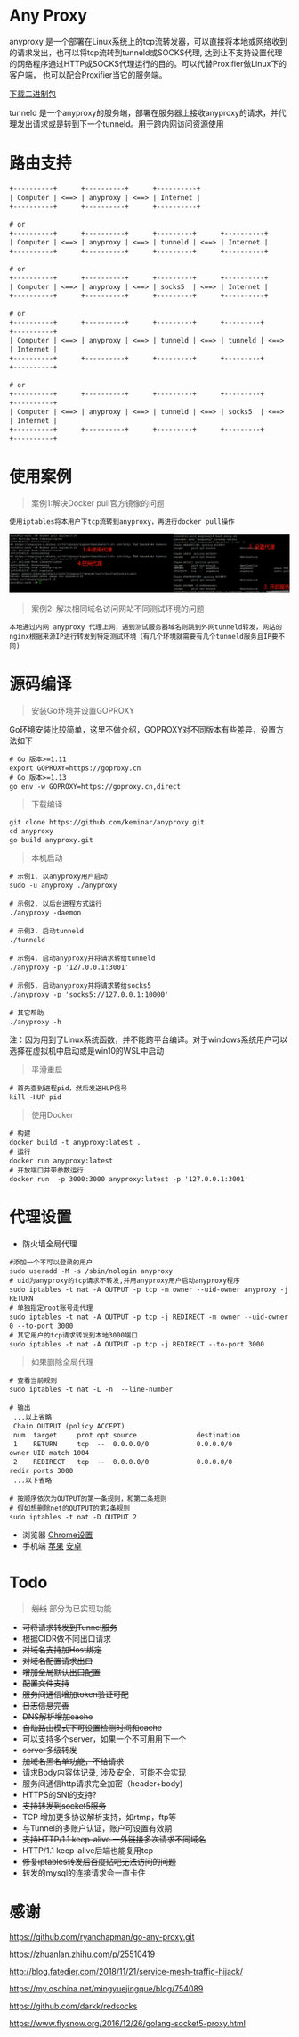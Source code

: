 # Any Proxy

anyproxy 是一个部署在Linux系统上的tcp流转发器，可以直接将本地或网络收到的请求发出，也可以将tcp流转到tunneld或SOCKS代理, 达到让不支持设置代理的网络程序通过HTTP或SOCKS代理运行的目的。可以代替Proxifier做Linux下的客户端， 也可以配合Proxifier当它的服务端。

[下载二进制包](http://cloudme.io/anyproxy)

tunneld 是一个anyproxy的服务端，部署在服务器上接收anyproxy的请求，并代理发出请求或是转到下一个tunneld。用于跨内网访问资源使用

# 路由支持

```
+----------+      +----------+      +----------+
| Computer | <==> | anyproxy | <==> | Internet |
+----------+      +----------+      +----------+

# or
+----------+      +----------+      +---------+      +----------+
| Computer | <==> | anyproxy | <==> | tunneld | <==> | Internet |
+----------+      +----------+      +---------+      +----------+

# or
+----------+      +----------+      +---------+      +----------+
| Computer | <==> | anyproxy | <==> | socks5  | <==> | Internet |
+----------+      +----------+      +---------+      +----------+

# or
+----------+      +----------+      +---------+      +---------+      +----------+
| Computer | <==> | anyproxy | <==> | tunneld | <==> | tunneld | <==> | Internet |
+----------+      +----------+      +---------+      +---------+      +----------+

# or
+----------+      +----------+      +---------+      +---------+      +----------+
| Computer | <==> | anyproxy | <==> | tunneld | <==> | socks5  | <==> | Internet |
+----------+      +----------+      +---------+      +---------+      +----------+
```

# 使用案例
> 案例1:解决Docker pull官方镜像的问题

`使用iptables将本用户下tcp流转到anyproxy，再进行docker pull操作`

![解决Docker pull问题](examples/docker_pull.png)

> 案例2: 解决相同域名访问网站不同测试环境的问题

`本地通过内网 anyproxy 代理上网，遇到测试服务器域名则跳到外网tunneld转发，网站的nginx根据来源IP进行转发到特定测试环境（有几个环境就需要有几个tunneld服务且IP要不同)`

# 源码编译

> 安装Go环境并设置GOPROXY

Go环境安装比较简单，这里不做介绍，GOPROXY对不同版本有些差异，设置方法如下
```
# Go 版本>=1.11
export GOPROXY=https://goproxy.cn
# Go 版本>=1.13 
go env -w GOPROXY=https://goproxy.cn,direct
```

> 下载编译
```
git clone https://github.com/keminar/anyproxy.git
cd anyproxy
go build anyproxy.git
```

> 本机启动

```
# 示例1. 以anyproxy用户启动
sudo -u anyproxy ./anyproxy

# 示例2. 以后台进程方式运行
./anyproxy -daemon

# 示例3. 启动tunneld
./tunneld

# 示例4. 启动anyproxy并将请求转给tunneld
./anyproxy -p '127.0.0.1:3001'

# 示例5. 启动anyproxy并将请求转给socks5
./anyproxy -p 'socks5://127.0.0.1:10000'

# 其它帮助
./anyproxy -h
```

注：因为用到了Linux系统函数，并不能跨平台编译。对于windows系统用户可以选择在虚拟机中启动或是win10的WSL中启动

> 平滑重启

```
# 首先查到进程pid，然后发送HUP信号
kill -HUP pid
```


> 使用Docker

```
# 构建
docker build -t anyproxy:latest .
# 运行
docker run anyproxy:latest
# 开放端口并带参数运行
docker run  -p 3000:3000 anyproxy:latest -p '127.0.0.1:3001'
```

# 代理设置

* 防火墙全局代理

```
#添加一个不可以登录的用户
sudo useradd -M -s /sbin/nologin anyproxy
# uid为anyproxy的tcp请求不转发,并用anyproxy用户启动anyproxy程序
sudo iptables -t nat -A OUTPUT -p tcp -m owner --uid-owner anyproxy -j RETURN
# 单独指定root账号走代理
sudo iptables -t nat -A OUTPUT -p tcp -j REDIRECT -m owner --uid-owner 0 --to-port 3000
# 其它用户的tcp请求转发到本地3000端口
sudo iptables -t nat -A OUTPUT -p tcp -j REDIRECT --to-port 3000
```

> 如果删除全局代理
```
# 查看当前规则
sudo iptables -t nat -L -n  --line-number

# 输出
 ...以上省略
 Chain OUTPUT (policy ACCEPT)
 num  target     prot opt source               destination
 1    RETURN     tcp  --  0.0.0.0/0            0.0.0.0/0            owner UID match 1004
 2    REDIRECT   tcp  --  0.0.0.0/0            0.0.0.0/0            redir ports 3000
 ...以下省略

# 按顺序依次为OUTPUT的第一条规则，和第二条规则
# 假如想删除net的OUTPUT的第2条规则
sudo iptables -t nat -D OUTPUT 2
```
* 浏览器 [Chrome设置](https://zhidao.baidu.com/question/204679423955769445.html)
* 手机端 [苹果](https://jingyan.baidu.com/article/84b4f565add95060f7da3271.html)  [安卓](https://jingyan.baidu.com/article/219f4bf7ff97e6de442d38c8.html)

# Todo

> ~~划线~~ 部分为已实现功能
* ~~可将请求转发到Tunnel服务~~
* 根据CIDR做不同出口请求
* ~~对域名支持加Host绑定~~
* ~~对域名配置请求出口~~
* ~~增加全局默认出口配置~~
* ~~配置文件支持~~
* ~~服务间通信增加token验证可配~~
* ~~日志信息完善~~
* ~~DNS解析增加cache~~
* ~~自动路由模式下可设置检测时间和cache~~
* 可以支持多个server，如果一个不可用用下一个
* ~~server多级转发~~
* ~~加域名黑名单功能，不给请求~~
* 请求Body内容体记录, 涉及安全，可能不会实现
* 服务间通信http请求完全加密（header+body)
* HTTPS的SNI的支持?
* ~~支持转发到socket5服务~~
* TCP 增加更多协议解析支持，如rtmp，ftp等
* 与Tunnel的多账户认证，账户可设置有效期
* ~~支持HTTP/1.1 keep-alive 一外链接多次请求不同域名~~
* HTTP/1.1 keep-alive后端也能复用tcp
* ~~修复iptables转发后百度贴吧无法访问的问题~~
* 转发的mysql的连接请求会一直卡住

# 感谢

<https://github.com/ryanchapman/go-any-proxy.git>

<https://zhuanlan.zhihu.com/p/25510419>

<http://blog.fatedier.com/2018/11/21/service-mesh-traffic-hijack/>

<https://my.oschina.net/mingyuejingque/blog/754089>

<https://github.com/darkk/redsocks>

<https://www.flysnow.org/2016/12/26/golang-socket5-proxy.html>
